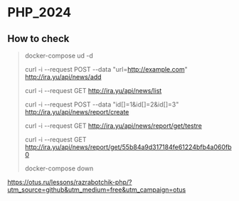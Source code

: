# PHP_2024

## How to check

> docker-compose ud -d
> 
> 
> curl -i --request POST --data "url=http://example.com" http://ira.yu/api/news/add
> 
> curl -i --request GET http://ira.yu/api/news/list
> 
> curl -i --request POST --data "id[]=1&id[]=2&id[]=3" http://ira.yu/api/news/report/create
> 
> curl -i --request GET http://ira.yu/api/news/report/get/testre
> 
> curl -i --request GET http://ira.yu/api/news/report/get/55b84a9d317184fe61224bfb4a060fb0
> 
> 
> docker-compose down

https://otus.ru/lessons/razrabotchik-php/?utm_source=github&utm_medium=free&utm_campaign=otus
